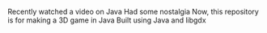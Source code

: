 Recently watched a video on Java
Had some nostalgia
Now, this repository is for making a 3D game in Java
Built using Java and libgdx